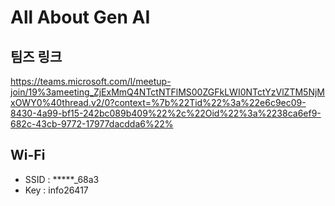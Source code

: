 # All About Gen AI

## 팀즈 링크
https://teams.microsoft.com/l/meetup-join/19%3ameeting_ZjExMmQ4NTctNTFlMS00ZGFkLWI0NTctYzVlZTM5NjMxOWY0%40thread.v2/0?context=%7b%22Tid%22%3a%22e6c9ec09-8430-4a99-bf15-242bc089b409%22%2c%22Oid%22%3a%2238ca6ef9-682c-43cb-9772-17977dacdda6%22%

## Wi-Fi
- SSID : *****_68a3
- Key : info26417
